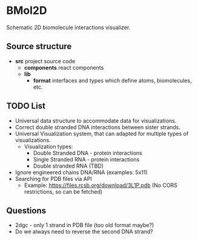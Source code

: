 # BMol2D
Schematic 2D biomolecule interactions visualizer.

## Source structure
- **src** project source code 
    - **components** react components
    - **lib**
        -  **format** interfaces and types which define atoms, biomolecules, etc.

## TODO List
- Universal data structure to accommodate data for visualizations.
- Correct double stranded DNA interactions between sister strands.
- Universal Visualization system, that can adapted for multiple types of visualizations.
  - Visualization types:
    - Double Stranded DNA - protein interactions
    - Single Stranded RNA - protein interactions
    - Double stranded RNA (TBD)
- Ignore engineered chains DNA/RNA (examples: 5x11)
- Searching for PDB files via API
  - Example: https://files.rcsb.org/download/3L1P.pdb (No CORS restrictions, so can be fetched)


## Questions
- 2dgc - only 1 strand in PDB file (too old format maybe?)
- Do we always need to reverse the second DNA strand?